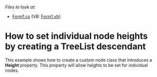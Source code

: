 <!-- default file list -->
*Files to look at*:

* [Form1.cs](./CS/CustomTreeList-NodeHeight/Form1.cs) (VB: [Form1.vb](./VB/CustomTreeList-NodeHeight/Form1.vb))
<!-- default file list end -->
# How to set individual node heights by creating a TreeList descendant


<p>This example shows how to create a custom node class that introduces a <strong>Height</strong> property. This property will allow heights to be set for individual nodes.</p>

<br/>


